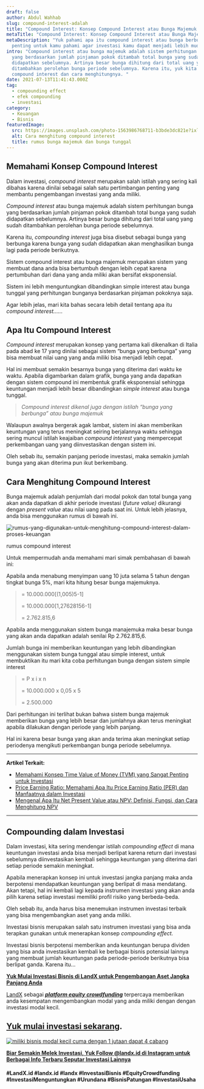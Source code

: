 ```yaml
---
draft: false
author: Abdul Wahhab
slug: compound-interest-adalah
title: "Compound Interest: Konsep Compound Interest atau Bunga Majemuk "
metaTitle: "Compound Interest: Konsep Compound Interest atau Bunga Majemuk "
metaDescription: "Yuk pahami apa itu compound interest atau bunga berbunga yang
  penting untuk kamu pahami agar investasi kamu dapat menjadi lebih mudah. "
intro: "Compound interest atau bunga majemuk adalah sistem perhitungan bunga
  yang berdasarkan jumlah pinjaman pokok ditambah total bunga yang sudah
  didapatkan sebelumnya. Artinya besar bunga dihitung dari total uang yang sudah
  ditambahkan perolehan bunga periode sebelumnya. Karena itu, yuk kita bahas apa
  compound interest dan cara menghitungnya. "
date: 2021-07-13T11:41:43.000Z
tag:
  - compounding effect
  - efek compounding
  - investasi
category:
  - Keuangan
  - Bisnis
featuredImage:
  src: https://images.unsplash.com/photo-1563986768711-b3bde3dc821e?ixlib=rb-1.2.1&ixid=MnwxMjA3fDB8MHxwaG90by1wYWdlfHx8fGVufDB8fHx8&auto=format&fit=crop&w=1168&q=80
  alt: Cara menghitung compound interest
  title: rumus bunga majemuk dan bunga tunggal
---
```

## **Memahami Konsep Compound Interest**

Dalam investasi, *compound interest* merupakan salah istilah yang sering kali dibahas karena dinilai sebagai salah satu pertimbangan penting yang membantu pengembangan investasi yang anda miliki.

*Compound interest* atau bunga majemuk adalah sistem perhitungan bunga yang berdasarkan jumlah pinjaman pokok ditambah total bunga yang sudah didapatkan sebelumnya. Artinya besar bunga dihitung dari total uang yang sudah ditambahkan perolehan bunga periode sebelumnya.

Karena itu, *compounding interest* juga bisa disebut sebagai bunga yang berbunga karena bunga yang sudah didapatkan akan menghasilkan bunga lagi pada periode berikutnya.

Sistem compound interest atau bunga majemuk merupakan sistem yang membuat dana anda bisa bertumbuh dengan lebih cepat karena pertumbuhan dari dana yang anda miliki akan bersifat eksponensial.

Sistem ini lebih menguntungkan dibandingkan simple interest atau bunga tunggal yang perhitungan bunganya berdasarkan pinjaman pokoknya saja.

Agar lebih jelas, mari kita bahas secara lebih detail tentang apa itu *compound interest…...*

## Apa Itu Compound Interest

*Compound interest* merupakan konsep yang pertama kali dikenalkan di Italia pada abad ke 17 yang dinilai sebagai sistem “bunga yang berbunga” yang bisa membuat nilai uang yang anda miliki bisa menjadi lebih cepat.

Hal ini membuat semakin besarnya bunga yang diterima dari waktu ke waktu. Apabila digambarkan dalam grafik, bunga yang anda dapatkan dengan sistem compound ini membentuk grafik eksponensial sehingga keuntungan menjadi lebih besar dibandingkan *simple interest* atau bunga tunggal.

> *Compound interest dikenal juga dengan istilah “bunga yang berbunga” atau bunga majemuk*

Walaupun awalnya bergerak agak lambat, sistem ini akan memberikan keuntungan yang terus meningkat seiring berjalannya waktu sehingga sering muncul istilah keajaiban *compound interest* yang mempercepat perkembangan uang yang diinvestasikan dengan sistem ini.

Oleh sebab itu, semakin panjang periode investasi, maka semakin jumlah bunga yang akan diterima pun ikut berkembang.

## Cara Menghitung Compound Interest

Bunga majemuk adalah penjumlah dari modal pokok dan total bunga yang akan anda dapatkan di akhir periode investasi (*future value)* dikurangi dengan *present value* atau nilai uang pada saat ini. Untuk lebih jelasnya, anda bisa menggunakan rumus di bawah ini.

![rumus-yang-digunakan-untuk-menghitung-compound-interest-dalam-proses-keuangan](https://accountgram-production.sfo2.cdn.digitaloceanspaces.com/landx_ghost/2021/09/rumus-yang-digunakan-untuk-menghitung-compound-interest-dalam-proses-keuangan.png "cara menghitung compound interest")

rumus compound interest

Untuk mempermudah anda memahami mari simak pembahasan di bawah ini:

Apabila anda menabung menyimpan uang 10 juta selama 5 tahun dengan tingkat bunga 5%, mari kita hitung besar bunga majemuknya.

> \= 10.000.000\[(1,005)5-1]
>
> \= 10.000.000\[1,27628156-1]
>
> \= 2.762.815,6

Apabila anda menggunakan sistem bunga manajemuka maka besar bunga yang akan anda dapatkan adalah senilai Rp 2.762.815,6.

Jumlah bunga ini memberikan keuntungan yang lebih dibandingkan menggunakan sistem bunga tunggal atau simple interest, untuk membuktikan itu mari kita coba perhitungan bunga dengan sistem simple interest

> \= P x i x n
>
> \= 10.000.000 x 0,05 x 5
>
> \= 2.500.000

Dari perhitungan ini terlihat bukan bahwa sistem bunga majemuk memberikan bunga yang  lebih besar dan jumlahnya akan terus meningkat apabila dilakukan dengan periode yang lebih panjang.

Hal ini karena besar bunga yang akan anda terima akan meningkat setiap periodenya mengikuti perkembangan bunga periode sebelumnya.

- - -

**Artikel Terkait:**

* [Memahami Konsep Time Value of Money (TVM) yang Sangat Penting untuk Investasi](https://landx.id/blog/time-value-of-money-adalah/)
* [Price Earning Ratio: Memahami Apa Itu Price Earning Ratio (PER) dan Manfaatnya dalam Investasi](https://landx.id/blog/price-earning-ratio-adalah/)
* [Mengenal Apa Itu Net Present Value atau NPV: Definisi, Fungsi, dan Cara Menghitung NPV](https://landx.id/blog/mengenal-apa-itu-net-present-value-atau-npv-definisi-fungsi-dan-cara-menghitung-npv/)

- - -

## Compounding dalam Investasi

Dalam investasi, kita sering mendengar istilah *compounding effect* di mana keuntungan investasi anda bisa menjadi berlipat karena return dari investasi sebelumnya diinvestasikan kembali sehingga keuntungan yang diterima dari setiap periode semakin meningkat.

Apabila menerapkan konsep ini untuk investasi jangka panjang maka anda berpotensi mendapatkan keuntungan yang berlipat di masa mendatang. Akan tetapi, hal ini kembali lagi kepada instrumen investasi yang akan anda pilih karena setiap investasi memiliki profil risiko yang berbeda-beda.

Oleh sebab itu, anda harus bisa menemukan instrumen investasi terbaik yang bisa mengembangkan aset yang anda miliki.

Investasi bisnis merupakan salah satu instrumen investasi yang bisa anda terapkan gunakan untuk menerapkan konsep *compounding effect.*

Investasi bisnis berpotensi memberikan anda keuntungan berupa dividen yang bisa anda investasikan kembali ke berbagai bisnis potensial lainnya yang membuat jumlah keuntungan pada periode-periode berikutnya bisa berlipat ganda. Karena itu…

**[Yuk Mulai Investasi Bisnis di LandX untuk Pengembangan Aset Jangka Panjang Anda](https://landx.id/project/index.html)**

[LandX](https://landx.id/) sebagai ***[platform equity crowdfunding](https://landx.id/)*** terpercaya memberikan anda kesempatan mengembangkan modal yang anda miliki dengan dengan investasi modal kecil.

## **[Yuk mulai investasi sekarang](https://landx.id/project/?utm_source=Blog&utm_medium=organic+keyword&utm_campaign=blog&utm_id=Blog).**

[![miliki bisnis modal kecil cuma dengan 1 jutaan dapat 4 cabang ](https://accountgram-production.sfo2.cdn.digitaloceanspaces.com/landx_ghost/2021/11/jadi-owner-bisnis-hanya-1-jutaan-dengan-cuan-yang-sangat-menjanjikan.png)](https://landx.id/project/?utm_source=Blog&utm_medium=organic+keyword&utm_campaign=blog&utm_id=Blog)

**[Biar Semakin Melek Investasi, Yuk Follow @landx.id di Instagram untuk Berbagai Info Terbaru Seputar Investasi Lainnya](https://instagram.com/landx.id?utm_medium=copy_link)**

#### **\#LandX.id    #landx.id    #landx  #InvestasiBisnis    #EquityCrowdfunding    #InvestasiMenguntungkan    #Urundana    #BisnisPatungan    #InvestasiUsaha**